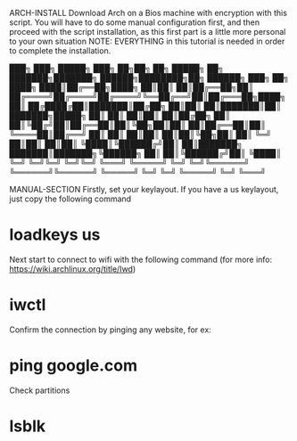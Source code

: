   ARCH-INSTALL
Download Arch on a Bios machine with encryption with this script.
You will have to do some manual configuration first, and then proceed with the script installation, as this first part is a little more personal to your own situation
NOTE: EVERYTHING in this tutorial is needed in order to complete the installation.




███╗   ███╗ █████╗ ███╗   ██╗██╗   ██╗ █████╗ ██╗         ███████╗███████╗ ██████╗████████╗██╗ ██████╗ ███╗   ██╗
████╗ ████║██╔══██╗████╗  ██║██║   ██║██╔══██╗██║         ██╔════╝██╔════╝██╔════╝╚══██╔══╝██║██╔═══██╗████╗  ██║
██╔████╔██║███████║██╔██╗ ██║██║   ██║███████║██║         ███████╗█████╗  ██║        ██║   ██║██║   ██║██╔██╗ ██║
██║╚██╔╝██║██╔══██║██║╚██╗██║██║   ██║██╔══██║██║         ╚════██║██╔══╝  ██║        ██║   ██║██║   ██║██║╚██╗██║
██║ ╚═╝ ██║██║  ██║██║ ╚████║╚██████╔╝██║  ██║███████╗    ███████║███████╗╚██████╗   ██║   ██║╚██████╔╝██║ ╚████║
╚═╝     ╚═╝╚═╝  ╚═╝╚═╝  ╚═══╝ ╚═════╝ ╚═╝  ╚═╝╚══════╝    ╚══════╝╚══════╝ ╚═════╝   ╚═╝   ╚═╝ ╚═════╝ ╚═╝  ╚═══╝

  MANUAL-SECTION
Firstly, set your keylayout. If you have a us keylayout, just copy the following command
# loadkeys us

Next start to connect to wifi with the following command (for more info: https://wiki.archlinux.org/title/Iwd)
# iwctl

Confirm the connection by pinging any website, for ex: 
# ping google.com

Check partitions
# lsblk




